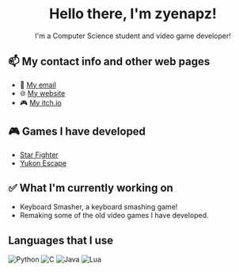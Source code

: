 <h1 align="center">
  Hello there, I'm zyenapz!
</h1>
<p align="center">
  I'm a Computer Science student and video game developer!
</p>

## 📫 My contact info and other web pages
- 📧 <a href="mailto:zyenapz@gmail.com">My email</a>
- 🌐 <a href="zyenapz.github.io">My website</a>
- 🎮 <a href="zyenapz.itch.io">My itch.io</a>

## 🎮 Games I have developed
- <a href="https://github.com/zyenapz/Star-Fighter">Star Fighter</a>
- <a href="https://github.com/zyenapz/Yukon-Escape">Yukon Escape</a>

## ✅ What I'm currently working on
- Keyboard Smasher, a keyboard smashing game!
- Remaking some of the old video games I have developed.

## Languages that I use
<p>
  <img alt="Python" src="https://img.shields.io/badge/-Python-yellow?style=for-the-badge&logo=python" />
  <img alt="C" src="https://img.shields.io/badge/-C-yellow?style=for-the-badge&logo=c" />
  <img alt="Java" src="https://img.shields.io/badge/-Java-red?style=for-the-badge&logo=java" />
  <img alt="Lua" src="https://img.shields.io/badge/-Lua-green?style=for-the-badge&logo=lua" />
</p>
<!--
**zyenapz/zyenapz** is a ✨ _special_ ✨ repository because its `README.md` (this file) appears on your GitHub profile.

Here are some ideas to get you started:

- 🔭 I’m currently working on ...
- 🌱 I’m currently learning ...
- 👯 I’m looking to collaborate on ...
- 🤔 I’m looking for help with ...
- 💬 Ask me about ...
- 📫 How to reach me: ...
- 😄 Pronouns: ...
- ⚡ Fun fact: ...
-->
